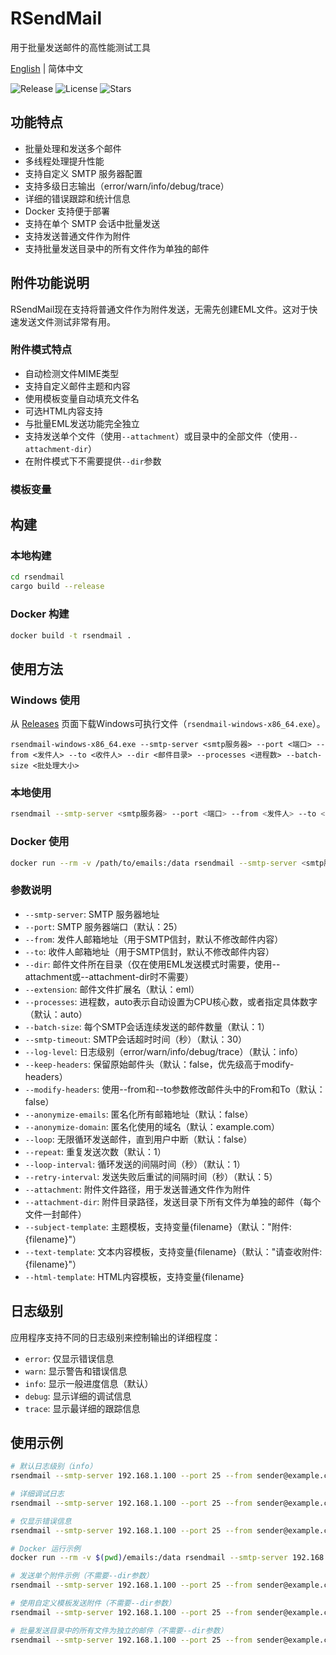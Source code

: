 # RSendMail

用于批量发送邮件的高性能测试工具

[English](README.md) | 简体中文

![Release](https://img.shields.io/github/v/release/kpassy/RSendMail?color=blue&include_prereleases)
![License](https://img.shields.io/github/license/kpassy/RSendMail)
![Stars](https://img.shields.io/github/stars/kpassy/RSendMail?style=social)

## 功能特点

- 批量处理和发送多个邮件
- 多线程处理提升性能
- 支持自定义 SMTP 服务器配置
- 支持多级日志输出（error/warn/info/debug/trace）
- 详细的错误跟踪和统计信息
- Docker 支持便于部署
- 支持在单个 SMTP 会话中批量发送
- 支持发送普通文件作为附件
- 支持批量发送目录中的所有文件作为单独的邮件

## 附件功能说明

RSendMail现在支持将普通文件作为附件发送，无需先创建EML文件。这对于快速发送文件测试非常有用。

### 附件模式特点

- 自动检测文件MIME类型
- 支持自定义邮件主题和内容
- 使用模板变量自动填充文件名
- 可选HTML内容支持
- 与批量EML发送功能完全独立
- 支持发送单个文件（使用`--attachment`）或目录中的全部文件（使用`--attachment-dir`）
- 在附件模式下不需要提供`--dir`参数

### 模板变量

## 构建

### 本地构建
```bash
cd rsendmail
cargo build --release
```

### Docker 构建
```bash
docker build -t rsendmail .
```

## 使用方法

### Windows 使用
从 [Releases](https://github.com/kpassy/RSendMail/releases) 页面下载Windows可执行文件（`rsendmail-windows-x86_64.exe`）。
```
rsendmail-windows-x86_64.exe --smtp-server <smtp服务器> --port <端口> --from <发件人> --to <收件人> --dir <邮件目录> --processes <进程数> --batch-size <批处理大小>
```

### 本地使用
```bash
rsendmail --smtp-server <smtp服务器> --port <端口> --from <发件人> --to <收件人> --dir <邮件目录> --processes <进程数> --batch-size <批处理大小>
```

### Docker 使用
```bash
docker run --rm -v /path/to/emails:/data rsendmail --smtp-server <smtp服务器> --port <端口> --from <发件人> --to <收件人> --dir /data --processes <进程数> --batch-size <批处理大小>
```

### 参数说明

- `--smtp-server`: SMTP 服务器地址
- `--port`: SMTP 服务器端口（默认：25）
- `--from`: 发件人邮箱地址（用于SMTP信封，默认不修改邮件内容）
- `--to`: 收件人邮箱地址（用于SMTP信封，默认不修改邮件内容）
- `--dir`: 邮件文件所在目录（仅在使用EML发送模式时需要，使用--attachment或--attachment-dir时不需要）
- `--extension`: 邮件文件扩展名（默认：eml）
- `--processes`: 进程数，auto表示自动设置为CPU核心数，或者指定具体数字（默认：auto）
- `--batch-size`: 每个SMTP会话连续发送的邮件数量（默认：1）
- `--smtp-timeout`: SMTP会话超时时间（秒）（默认：30）
- `--log-level`: 日志级别（error/warn/info/debug/trace）（默认：info）
- `--keep-headers`: 保留原始邮件头（默认：false，优先级高于modify-headers）
- `--modify-headers`: 使用--from和--to参数修改邮件头中的From和To（默认：false）
- `--anonymize-emails`: 匿名化所有邮箱地址（默认：false）
- `--anonymize-domain`: 匿名化使用的域名（默认：example.com）
- `--loop`: 无限循环发送邮件，直到用户中断（默认：false）
- `--repeat`: 重复发送次数（默认：1）
- `--loop-interval`: 循环发送的间隔时间（秒）（默认：1）
- `--retry-interval`: 发送失败后重试的间隔时间（秒）（默认：5）
- `--attachment`: 附件文件路径，用于发送普通文件作为附件
- `--attachment-dir`: 附件目录路径，发送目录下所有文件为单独的邮件（每个文件一封邮件）
- `--subject-template`: 主题模板，支持变量{filename}（默认："附件: {filename}"）
- `--text-template`: 文本内容模板，支持变量{filename}（默认："请查收附件: {filename}"）
- `--html-template`: HTML内容模板，支持变量{filename}

## 日志级别

应用程序支持不同的日志级别来控制输出的详细程度：

- `error`: 仅显示错误信息
- `warn`: 显示警告和错误信息
- `info`: 显示一般进度信息（默认）
- `debug`: 显示详细的调试信息
- `trace`: 显示最详细的跟踪信息

## 使用示例

```bash
# 默认日志级别（info）
rsendmail --smtp-server 192.168.1.100 --port 25 --from sender@example.com --to recipient@example.com --dir ./emails --processes 10 --batch-size 5

# 详细调试日志
rsendmail --smtp-server 192.168.1.100 --port 25 --from sender@example.com --to recipient@example.com --dir ./emails --processes 10 --batch-size 5 --log-level debug

# 仅显示错误信息
rsendmail --smtp-server 192.168.1.100 --port 25 --from sender@example.com --to recipient@example.com --dir ./emails --processes 10 --batch-size 5 --log-level error

# Docker 运行示例
docker run --rm -v $(pwd)/emails:/data rsendmail --smtp-server 192.168.1.100 --port 25 --from sender@example.com --to recipient@example.com --dir /data --processes 10 --batch-size 5 --log-level info

# 发送单个附件示例（不需要--dir参数）
rsendmail --smtp-server 192.168.1.100 --port 25 --from sender@example.com --to recipient@example.com --attachment ./document.pdf

# 使用自定义模板发送附件（不需要--dir参数）
rsendmail --smtp-server 192.168.1.100 --port 25 --from sender@example.com --to recipient@example.com --attachment ./document.pdf --subject-template "重要文件: {filename}" --text-template "您好，\n\n请查收附件：{filename}。\n\n此致，\nRSendMail团队"

# 批量发送目录中的所有文件为独立的邮件（不需要--dir参数）
rsendmail --smtp-server 192.168.1.100 --port 25 --from sender@example.com --to recipient@example.com --attachment-dir ./documents --subject-template "文件: {filename}"
```